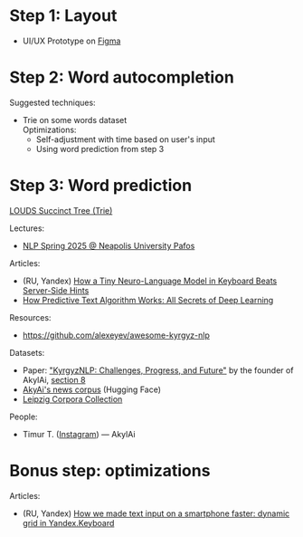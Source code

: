 # Step 1: Layout

- UI/UX Prototype on [Figma](https://www.figma.com/design/1adSebiLWoW548ghoPmZVA/Untitled?node-id=0-1&t=cXiBsvMSrw8kXwjj-1)

# Step 2: Word autocompletion

Suggested techniques:
- Trie on some words dataset<br>
  Optimizations:
     - Self-adjustment with time based on user's input
     - Using word prediction from step 3

# Step 3: Word prediction

[LOUDS Succinct Tree (Trie)](https://www.cs.le.ac.uk/people/ond1/XMLcomp/confersWEA06_LOUDS.pdf)

Lectures:
- [NLP Spring 2025 @ Neapolis University Pafos](https://www.youtube.com/playlist?list=PLQsQ42jQ8PJG4NbPqizxqRBWeQAzPZ_GY)

Articles:
- (RU, Yandex) [How a Tiny Neuro-Language Model in Keyboard Beats Server-Side Hints](https://habr.com/ru/companies/yandex/articles/751598/)
- [How Predictive Text Algorithm Works: All Secrets of Deep Learning](https://www.fleksy.com/blog/how-predictive-text-algorithm-works-all-secrets-of-deep-learning/)

Resources:
- https://github.com/alexeyev/awesome-kyrgyz-nlp

Datasets:
- Paper: ["KyrgyzNLP: Challenges, Progress, and Future"](https://arxiv.org/html/2411.05503v2) by the founder of AkylAi, [section 8](https://arxiv.org/html/2411.05503v2#S8)
- [AkyAi's news corpus](https://huggingface.co/datasets/the-cramer-project/Kyrgyz_News_Corpus) (Hugging Face)
- [Leipzig Corpora Collection](https://corpora.uni-leipzig.de/en)

People:
- Timur T. ([Instagram](https://www.instagram.com/timur_turat/)) — AkylAi

# Bonus step: optimizations

Articles:
- (RU, Yandex) [How we made text input on a smartphone faster: dynamic grid in Yandex.Keyboard](https://habr.com/ru/companies/yandex/articles/566356/)

